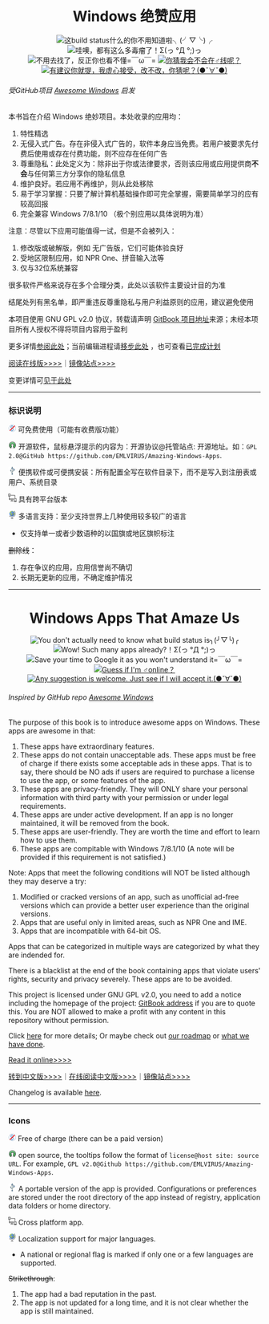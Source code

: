 <h1 align="center">Windows 绝赞应用</h1>

<p align="center">
<img src="https://img.shields.io/badge/build-passing-green.svg" title="这build status什么的你不用知道啦╮(╯▽╰)╭" />
<img src="https://img.shields.io/badge/%E5%BA%94%E7%94%A8%E6%80%BB%E6%95%B0-286-blue.svg" title="哇噢，都有这么多毒瘤了！Σ(っ °Д °;)っ" /> <img src="https://img.shields.io/badge/%E5%8D%8F%E8%AE%AE-GPL%20v2.0-red.svg" title="不用去找了，反正你也看不懂=￣ω￣=" />
<a href="https://t.me/EMLVIRUS" target="_blank">
<img src="https://img.shields.io/badge/%E2%98%8E%EF%B8%8F%E8%81%94%E7%B3%BB-telegram-ff69b4.svg" title="你猜我会不会在♂线呢？"/>
</a>
<a href="https://github.com/EMLVIRUS/Amazing-Windows-Apps/issues" target="_blank">
<img src="https://img.shields.io/github/issues/EMLVIRUS/Amazing-Windows-Apps.svg" title="有建议你就提，我虚心接受，改不改，你猜呢？(●ˇ∀ˇ●)"/>
</a>
</p>

###### 受GitHub项目 [Awesome Windows](https://github.com/Awesome-Windows/Awesome) 启发

本书旨在介绍 Windows 绝妙项目。本处收录的应用均：

1. 特性精选
2. 无侵入式广告。存在非侵入式广告的，软件本身应当免费。若用户被要求先付费后使用或存在付费功能，则不应存在任何广告
3. 尊重隐私：此处定义为：除非出于你或法律要求，否则该应用或应用提供商**不会**与任何第三方分享你的隐私信息
4. 维护良好。若应用不再维护，则从此处移除
5. 易于学习掌握：只要了解计算机基础操作即可完全掌握，需要简单学习的应有较高回报
6. 完全兼容 Windows 7/8.1/10 （极个别应用以具体说明为准）

注意：尽管以下应用可能值得一试，但是不会被列入：

1. 修改版或破解版，例如 无广告版，它们可能体验良好
2. 受地区限制应用，如 NPR One、拼音输入法等
3. 仅与32位系统兼容

很多软件严格来说存在多个合理分类，此处以该软件主要设计目的为准

结尾处列有黑名单，即严重违反尊重隐私与用户利益原则的应用，建议避免使用

本项目使用 GNU GPL v2.0 协议，转载请声明 [GitBook 项目地址](https://www.gitbook.com/book/emlvirus/windows-apps-that-amaze-us)来源；未经本项目所有人授权不得将项目内容用于盈利

更多详情[参阅此处](https://github.com/EMLVIRUS/Amazing-Windows-Apps/wiki)；当前编辑进程请[移步此处](https://github.com/EMLVIRUS/Amazing-Windows-Apps/issues?utf8=✓&q=label%3Aaccepted) ，也可查看[已完成计划](https://github.com/EMLVIRUS/Amazing-Windows-Apps/issues?utf8=✓&q=label%3Adone )

[阅读在线版&gt;&gt;&gt;&gt;](https://www.gitbook.com/read/book/emlvirus/windows-apps-that-amaze-us)｜[镜像站点>>>>](https://windowsapp.org/)

变更详情可[见于此处](https://github.com/EMLVIRUS/Amazing-Windows-Apps/commits/master)

---

### 标识说明

![](/assets/图片2.png) 可免费使用（可能有收费版功能）

![](/assets/open-source-icon.png) 开源软件，鼠标悬浮提示的内容为：开源协议@托管站点: 开源地址。如：`GPL 2.0@GitHub https://github.com/EMLVIRUS/Amazing-Windows-Apps`.

![](/assets/usb.png) 便携软件或可便携安装：所有配置全写在软件目录下，而不是写入到注册表或用户、系统目录

![](/assets/multi_platform.png) 具有跨平台版本

![](/assets/earth-globe.png) 多语言支持：至少支持世界上几种使用较多较广的语言

* 仅支持单一或者少数语种的以国旗或地区旗帜标注

~~删除线~~：

1. 存在争议的应用，应用信誉尚不确切
2. 长期无更新的应用，不确定维护情况

---

<h1 align="center">Windows Apps That Amaze Us</h1>

<p align="center">
<img src="https://img.shields.io/badge/build-passing-green.svg" title="You don't actually need to know what build status is╮(╯▽╰)╭" />
<img src="https://img.shields.io/badge/apps%20count-286-blue.svg" title="Wow! Such many apps already?！Σ(っ °Д °;)っ" />
<img src="https://img.shields.io/badge/lisence-GPL%20v2.0-red.svg" title="Save your time to Google it as you won't understand it=￣ω￣=" />
<a href="https://t.me/EMLVIRUS" target="_blank">
<img src="https://img.shields.io/badge/☎️contact-telegram-ff69b4.svg" title="Guess if I'm ♂online？"/>
</a>
<a href="https://github.com/EMLVIRUS/Amazing-Windows-Apps/issues" target="_blank">
<img src="https://img.shields.io/github/issues/EMLVIRUS/Amazing-Windows-Apps.svg" title="Any suggestion is welcome. Just see if I will accept it.(●ˇ∀ˇ●)"/>
</a>
</p>

###### Inspired by GitHub repo [Awesome Windows](https://github.com/Awesome-Windows/Awesome)

The purpose of this book is to introduce awesome apps on Windows. These apps are awesome in that:

1. These apps have extraordinary features.
2. These apps do not contain unacceptable ads. These apps must be free of charge if there exists some acceptable ads in these apps. That is to say, there should be NO ads  if users are required to purchase a license to use the app, or some features of the app.
3. These apps are privacy-friendly. They will ONLY share your personal information with third party with your permission or under legal requirements.
4. These apps are under active development. If an app is no longer maintained, it will be removed from the book.
5. These apps are user-friendly. They are worth the time and effort to learn how to use them.
6. These apps are compitable with Windows 7/8.1/10 \(A note will be provided if this requirement is not satisfied.\)

Note: Apps that meet the following conditions will NOT be listed although they may deserve a try:

1. Modified or cracked versions of an app, such as unofficial ad-free versions which can provide a better user experience than the original versions.
2. Apps that are useful only in limited areas, such as NPR One and IME.
3. Apps that are incompatible with 64-bit OS.

Apps that can be categorized in multiple ways are categorized by what they are indended for.

There is a blacklist at the end of the book containing apps that violate users' rights, security and privacy severely. These apps are to be avoided.

This project is licensed under GNU GPL v2.0, you need to add a notice including the homepage of the project: [GitBook address](https://www.gitbook.com/book/emlvirus/windows-apps-that-amaze-us) if you are to quote this. You are NOT allowed to make a profit with any content in this repository without permission.

Click [here](https://github.com/EMLVIRUS/Amazing-Windows-Apps/wiki) for more details; Or maybe check out [our roadmap](https://github.com/EMLVIRUS/Amazing-Windows-Apps/issues?utf8=✓&q=label%3Aaccepted) or [what we have done](https://github.com/EMLVIRUS/Amazing-Windows-Apps/issues?utf8=✓&q=label%3Adone).

[Read it online&gt;&gt;&gt;&gt;](https://www.gitbook.com/read/book/emlvirus/windows-apps-that-amaze-us)

[转到中文版&gt;&gt;&gt;&gt;](https://github.com/EMLVIRUS/Amazing-Windows-Apps-Zh-CN)｜[在线阅读中文版&gt;&gt;&gt;&gt;](https://www.gitbook.com/read/book/emlvirus/amazing-windows-apps-zh-cn)｜[镜像站点>>>>](https://windowsapp.org/)

Changelog is available [here](https://github.com/EMLVIRUS/Amazing-Windows-Apps/commits/master).

---

### Icons

![](/assets/图片2.png) Free of charge \(there can be a paid version\)

![](/assets/open-source-icon.png) open source, the tooltips follow the format of `license@host site: source URL`. For example, `GPL v2.0@Github https://github.com/EMLVIRUS/Amazing-Windows-Apps`.

![](/assets/usb.png) A portable version of the app is provided. Configurations or preferences are stored under the root directory of the app instead of registry, application data folders or home directory.

![](/assets/multi_platform.png) Cross platform app.

![](/assets/earth-globe.png) Localization support for major languages.

* A national or regional flag is marked if only one or a few languages are supported.

~~Strikethrough~~:

1. The app had a bad reputation in the past.
2. The app is not updated for a long time, and it is not clear whether the app is still maintained.
